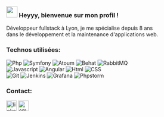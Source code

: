 ### <img src="https://media.giphy.com/media/hvRJCLFzcasrR4ia7z/giphy.gif" width="30px"> Heyyy, bienvenue sur mon profil !

Développeur fullstack à Lyon, je me spécialise depuis 8 ans <br/>
dans le développement et la maintenance d'applications web.
  
### Technos utilisées:
![Php](https://img.shields.io/badge/-PHP-555555?style=flat&logo=php)
![Symfony](https://img.shields.io/badge/-Symfony-555555?style=flat&logo=symfony)
![Atoum](https://img.shields.io/badge/-Atoum-555555?style=flat&logo=atoum)
![Behat](https://img.shields.io/badge/-Behat-555555?style=flat&logo=behat)
![RabbitMQ](https://img.shields.io/badge/-RabbitMQ-555555?style=flat&logo=rabbitmq)
<br/>
![Javascript](https://img.shields.io/badge/-Javascript-555555?style=flat&logo=javascript)
![Angular](https://img.shields.io/badge/-Angular12-555555?style=flat&logo=angular)
![Html](https://img.shields.io/badge/-HTML5-555555?style=flat&logo=html5)
![CSS](https://img.shields.io/badge/-CSS3-555555?style=flat&logo=css3)
<br/>
![Git](https://img.shields.io/badge/-Git-555555?style=flat&logo=git)
![Jenkins](https://img.shields.io/badge/-Jenkins-555555?style=flat&logo=jenkins)
![Grafana](https://img.shields.io/badge/-Grafana-555555?style=flat&logo=grafana)
![Phpstorm](https://img.shields.io/badge/-PhpStorm-555555?style=flat&logo=phpstorm)

### Contact:
<a href="https://fr.linkedin.com/in/st%C3%A9phan-tap%C3%A9-ab08aa96" target="_blank"><img align="center" src="https://img.icons8.com/color/48/000000/linkedin.png" alt="linkedin" height="28" width="28" /></a>
<a href="mailto:tape.stephan@gmail.com" target="_blank"><img align="center" src="https://img.icons8.com/color/48/000000/gmail--v1.png" alt="email" height="28" width="28" /></a>

<!--
**tapestephan/tapestephan** is a ✨ _special_ ✨ repository because its `README.md` (this file) appears on your GitHub profile.

Here are some ideas to get you started:

- 🔭 I’m currently working on ...
- 🌱 I’m currently learning ...
- 👯 I’m looking to collaborate on ...
- 🤔 I’m looking for help with ...
- 💬 Ask me about ...
- 📫 How to reach me: ...
- 😄 Pronouns: ...
- ⚡ Fun fact: ...
-->
